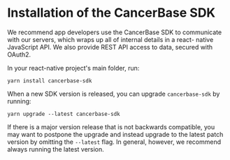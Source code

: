 # Installation of the CancerBase SDK

We recommend app developers use the CancerBase SDK to communicate with our
servers, which wraps up all of internal details in a react- native JavaScript
API.  We also provide REST API access to data, secured with OAuth2.

In your react-native project's main folder, run:

    yarn install cancerbase-sdk

When a new SDK version is released, you can upgrade `cancerbase-sdk` by
running:

    yarn upgrade --latest cancerbase-sdk

If there is a major version release that is not backwards compatible, you may
want to postpone the upgrade and instead upgrade to the latest patch version
by omitting the `--latest` flag.  In general, however, we recommend always
running the latest version.
